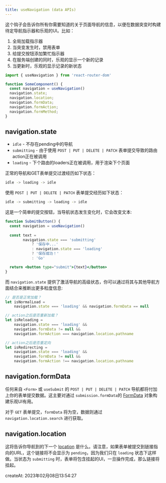 ```yaml
---
title: useNavigation (data APIs)
---
```


这个钩子会告诉你所有你需要知道的关于页面导航的信息，以便在数据突变时构建待定导航指示器和乐观的UI。比如：

1. 全局加载指示器
2. 当突变发生时，禁用表单
3. 给提交按钮添加繁忙指示器
4. 在服务端创建的同时，乐观的显示一个新的记录
5. 当更新时，乐观的显示记录的新状态



```jsx
import { useNavigation } from 'react-router-dom'

function SomeComponent() {
  const navigation = useNavigation()
  navigation.state;
  navigation.location;
  navigation.formData;
  navigation.formAction;
  navigation.formMethod;
}
```



## navigation.state

- `idle` - 不存在pending中的导航
- `submitting` - 由于使用 `POST | PUT | DELETE | PATCH` 表单提交导致的路由action正在被调用
- `loading` - 下个路由的loaders正在被调用，用于渲染下个页面

正常的导航和GET表单提交过渡经历如下状态：

```bash
idle -> loading -> idle
```

使用 `POST | PUT | DELETE | PATCH` 表单提交经历如下状态：

```bash
idle -> submitting -> loading -> idle
```

这是一个简单的提交按钮，当导航状态发生变化时，它会改变文本:

```jsx
function SubmitButton() {
  const navigation = useNavigation()
  
  const text =
        navigation.state === 'submitting'
  			? '保存中...'
  			: navigation.state === 'loading'
  			? '保存成功！'
  			: 'Go'

  return <button type="submit">{text}</button>
}
```

而 `navigation.state` 提供了激活导航的高级状态，你可以通过将其与其他导航方面结合来推断出更多粒度信息:

```jsx
// 是否是正常加载？
let isNormalLoad = 
    navigation.state === 'loading' && navigation.formData == null

// action之后是否重新加载？
let isReloading = 
    navigation.state === 'loading' &&
    navigation.formData != null &&
    navigation.formAction === navigation.location.pathname

// action之后是否重定向
let isRedirecting =
    navigation.state === 'loading' &&
    navigation.formData != null &&
    navigation.formAction !== navigation.location.pathname
```



## navigation.formData

任何来自 `<Form>` 或 `useSubmit` 的  `POST | PUT | DELETE | PATCH` 导航都将付加上你的表单提交数据。这主要对通过 `submission.formData`的 [FormData](https://developer.mozilla.org/en-US/docs/Web/API/FormData) 对象构建乐观UI有用。

对于 `GET` 表单提交，`formData` 将为空，数据则通过 `navigation.location.search` 进行获取。



## navigation.location

这将告诉你导航到的下一个 [location](../utilities/Location) 是什么。请注意，如果表单被提交到链接指向的URL，这个链接将不会显示为 `pending`，因为我们只在 `loading` 状态下这样做。当状态为 `submitting` 时，表单将包含挂起的UI，一旦操作完成，那么链接将挂起。





createAt: 2023年02月08日13:54:27
